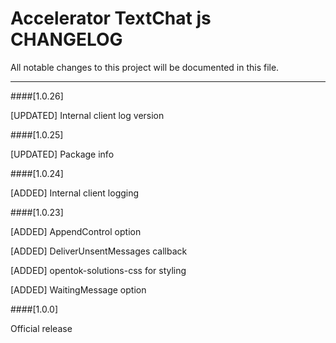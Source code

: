 # Accelerator TextChat js CHANGELOG
All notable changes to this project will be documented in this file.

--------------------------------------
####[1.0.26]

[UPDATED] Internal client log version

####[1.0.25]

[UPDATED] Package info

####[1.0.24]

[ADDED] Internal client logging

####[1.0.23]

[ADDED]	AppendControl option

[ADDED]	DeliverUnsentMessages callback

[ADDED]	opentok-solutions-css for styling

[ADDED]	WaitingMessage option


####[1.0.0]

Official release
